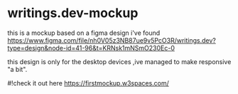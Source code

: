 # writings.dev-mockup
this is a mockup based on a figma design i've found https://www.figma.com/file/nh0V05z3NB87ue9v5PcO3R/writings.dev?type=design&node-id=41-96&t=KRNsk1mNSmO230Ec-0

this design is only for the desktop devices ,ive managed to make responsive "a bit".


#!check it out here https://firstmockup.w3spaces.com/
